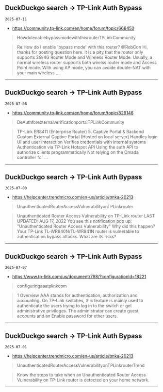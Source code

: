 ## DuckDuckgo search -> TP-Link Auth Bypass
`2025-07-11`

* https://community.tp-link.com/en/home/forum/topic/668450

<blockquote>
 HowdoIenablebypassmodewiththisrouterTPLinkCommunity
</blockquote>
<blockquote>
Re:How do I enable 'bypass mode' with this router? @RobCon Hi, thanks for posting question here. It is a pity that the router only supports 3G/4G Router Mode and Wireless Router Mode. Usually, a normal wireless router supports both wirelss router mode and Access Point mode. With using AP mode, you can avoide double-NAT with your main wireless ...
</blockquote>

---

## DuckDuckgo search -> TP-Link Auth Bypass
`2025-07-08`

* https://community.tp-link.com/en/home/forum/topic/829146

<blockquote>
 DeAuthforexternalverificationportalTPLinkCommunity
</blockquote>
<blockquote>
TP-Link ER8411 (Enterprise Router) 5. Captive Portal &amp; Backend Custom External Captive Portal (Hosted on local server) Handles login UI and user interaction Verifies credentials with internal systems Authentication via TP-Link Hotspot API Using the auth API to authorize clients programmatically Not relying on the Omada controller for ...
</blockquote>

---

## DuckDuckgo search -> TP-Link Auth Bypass
`2025-07-08`

* https://helpcenter.trendmicro.com/en-us/article/tmka-20213

<blockquote>
 UnauthenticatedRouterAccessVulnerabilityonTPLinkrouter
</blockquote>
<blockquote>
Unauthenticated Router Access Vulnerability on TP-Link router LAST UPDATED: AUG 17, 2022 You see this notification pop up: &quot;Unauthenticated Router Access Vulnerability&quot; Why did this happen? Your TP-Link TL-WR840N/TL-WR841N router is vulnerable to authentication bypass attacks. What are its risks?
</blockquote>

---

## DuckDuckgo search -> TP-Link Auth Bypass
`2025-07-07`

* https://www.tp-link.com/us/document/798/?configurationId=18221

<blockquote>
 configuringaaatplinkcom
</blockquote>
<blockquote>
1 Overview AAA stands for authentication, authorization and accounting. On TP-Link switches, this feature is mainly used to authenticate the users trying to log in to the switch or get administrative privileges. The administrator can create guest accounts and an Enable password for other users.
</blockquote>

---

## DuckDuckgo search -> TP-Link Auth Bypass
`2025-07-01`

* https://helpcenter.trendmicro.com/en-us/article/tmka-20213

<blockquote>
 UnauthenticatedRouterAccessVulnerabilityonTPLinkrouterTrend
</blockquote>
<blockquote>
Know the steps to take when an Unauthenticated Router Access Vulnerability on TP-Link router is detected on your home network.
</blockquote>

---


